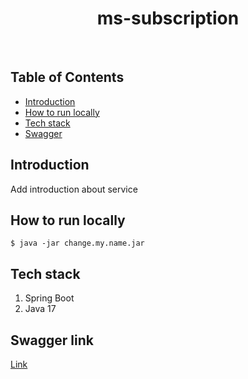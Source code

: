 <h1 align="center"> ms-subscription </h1> <br>

## Table of Contents

- [Introduction](#Introduction)
- [How to run locally](#How-to-run-locally)
- [Tech stack](#Tech-stack)
- [Swagger](#Swagger-link)

## Introduction

Add introduction about service

## How to run locally

```shell script
$ java -jar change.my.name.jar
```

## Tech stack
1. Spring Boot
2. Java 17

## Swagger link
[Link](http://localhost:8080/swagger-ui.html#/)
